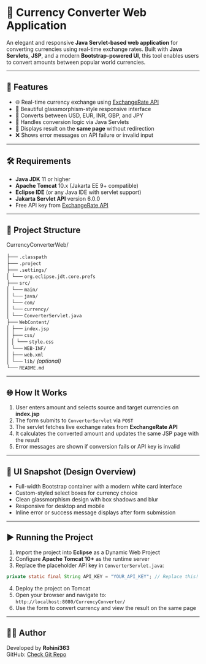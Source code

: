 # 💱 Currency Converter Web Application

An elegant and responsive **Java Servlet-based web application** for converting currencies using real-time exchange rates. Built with **Java Servlets**, **JSP**, and a modern **Bootstrap-powered UI**, this tool enables users to convert amounts between popular world currencies.

---

## 🚀 Features

- 🌐 Real-time currency exchange using [ExchangeRate API](https://www.exchangerate-api.com/)
- 🎨 Beautiful glassmorphism-style responsive interface
- 🔁 Converts between USD, EUR, INR, GBP, and JPY
- 🧠 Handles conversion logic via Java Servlets
- 📄 Displays result on the **same page** without redirection
- ❌ Shows error messages on API failure or invalid input

---

## 🛠️ Requirements

- **Java JDK** 11 or higher  
- **Apache Tomcat** 10.x (Jakarta EE 9+ compatible)  
- **Eclipse IDE** (or any Java IDE with servlet support)  
- **Jakarta Servlet API** version 6.0.0  
- Free API key from [ExchangeRate API](https://www.exchangerate-api.com/)

---

## 📁 Project Structure

CurrencyConverterWeb/

├── `.classpath`  
├── `.project`  
├── `.settings/`  
│   └── `org.eclipse.jdt.core.prefs`  
├── `src/`  
│   └── `main/`  
│       └── `java/`  
│            └── `com/`  
│                └── `currency/`  
│                     └── `ConverterServlet.java`  
├── `WebContent/`  
│   ├── `index.jsp`    
│   ├── `css/`  
│   │   └── `style.css`  
│   └── `WEB-INF/`  
│       ├── `web.xml`  
│       └── `lib/` *(optional)*  
└── `README.md`  


---

## 🌐 How It Works

1. User enters amount and selects source and target currencies on **index.jsp**
2. The form submits to `ConverterServlet` via `POST`
3. The servlet fetches live exchange rates from **ExchangeRate API**
4. It calculates the converted amount and updates the same JSP page with the result
5. Error messages are shown if conversion fails or API key is invalid

---

## 🎨 UI Snapshot (Design Overview)

- Full-width Bootstrap container with a modern white card interface  
- Custom-styled select boxes for currency choice  
- Clean glassmorphism design with box shadows and blur  
- Responsive for desktop and mobile  
- Inline error or success message displays after form submission

---

## ▶️ Running the Project

1. Import the project into **Eclipse** as a Dynamic Web Project  
2. Configure **Apache Tomcat 10+** as the runtime server  
3. Replace the placeholder API key in `ConverterServlet.java`:

```java
private static final String API_KEY = "YOUR_API_KEY"; // Replace this!
```
4. Deploy the project on Tomcat
5. Open your browser and navigate to:
`http://localhost:8080/CurrencyConverter/`
6. Use the form to convert currency and view the result on the same page

---

## 🙋‍♀️ Author

Developed by **Rohini363**  
GitHub: [Check Git Repo](https://github.com/Rohini363/FileEncryptionDecryption)
